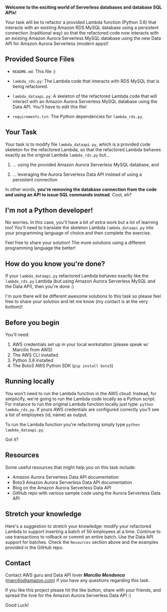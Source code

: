 
__Welcome to the exciting world of Serverless databases and database SQL APIs!__

Your task will be to refactor a provided Lambda function (Python 3.6) that interacts
with an existing Amazon RDS MySQL database using a persistent connection (traditional way)
so that the refactored code now interacts with an existing Amazon Aurora Serverless MySQL
database using the new Data API for Amazon Aurora Serverless (modern apps)!

## Provided Source Files

* `README.md`: This file :)

* `lambda_rds.py`: The Lambda code that interacts with RDS MySQL that is being refactored.

* `lambda_dataapi.py`: A skeleton of the refactored Lambda code that will interact with an
Amazon Aurora Serverless MySQL database using the Data API. You'll have to edit this file!

* `requirements.txt`: The Python dependencies for `lambda_rds.py`.

## Your Task

Your task is to modify file `lambda_dataapi.py`, which is a provided code skeleton for the refactored Lambda, so that the refactored Lambda behaves exactly as the original Lambda `lambda_rds.py` but...

1) ... using the provided Amazon Aurora Serverless MySQL database, and

2) ... leveraging the Aurora Serverless Data API instead of using a persistent connection

In other words, __you're removing the database connection from the code and using an API to issue SQL commands instead__. Cool, eh?

## I'm not a Python developer!

No worries. In this case, you'll have a bit of extra work but a lot of learning too! You'll need to translate the skeleton Lambda `lambda_dataapi.py` into your programming language of choice and then complete the exercise. 

Feel free to share your solution! The more solutions using a different programming language the better!

## How do you know you're done?

If your `lambda_dataapi.py` refactored Lambda behaves exactly like the `lambda_rds.py` Lambda (but using Amazon Aurora Serverless MySQL and the Data API), then you're done :)

I'm sure there will be different awesome solutions to this task so please feel free to share your solution and let me know (my contact is at the very bottom)! 

## Before you begin

You'll need:

1) AWS credentials set up in your local workstation (please speak w/ Marcilio from AWS)
2) The AWS CLI installed
3) Python 3.6 installed
4) The Boto3 AWS Python SDK (`pip install boto3`)

## Running locally

You won't need to run the Lambda function in the AWS cloud. Instead, for simplicify, we're
going to run the Lambda code locally as a Python script. For instance to run the original
Lambda function locally just type: `python lambda_rds.py`. If yours AWS credentials are
configured correctly you'll see a list of employees (id, name) as output.

To run the Lambda function you're refactoring simply type `python lambda_dataapi.py`.

Got it?

## Resources

Some useful resources that might help you on this task include:

* Amazon Aurora Serverless Data API documentation
* Boto3 Amazon Aurora Serverless Data API documentation
* Blog on the Amazon Aurora Serverless Data API
* GitHub repo with various sample code using the Aurora Serverless Data API

## Stretch your knowledge

Here's a suggestion to stretch your knowledge: modify your refactored Lambda to
support inserting a batch of 50 employees at a time. Continue to use transactions
to rollback or commit an entire batch. Use the Data API support for batches. Check
the `Resources` section above and the examples provided in the GitHub repo.

## Contact

Contact AWS guru and Data API lover ___Marcilio Mendonca___ (marcilio@amazon.com) if you have any questions regarding this task.

If you like this project please hit the like button, share with your friends, and spread the love for the Amazon Aurora Serverless Data API :)

Good Luck!
